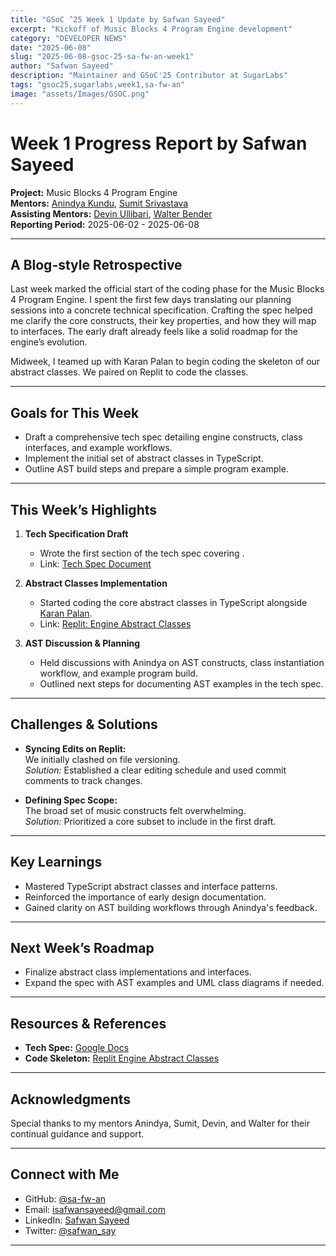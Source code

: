 ```yaml
---
title: "GSoC ’25 Week 1 Update by Safwan Sayeed"
excerpt: "Kickoff of Music Blocks 4 Program Engine development"
category: "DEVELOPER NEWS"
date: "2025-06-08"
slug: "2025-06-08-gsoc-25-sa-fw-an-week1"
author: "Safwan Sayeed"
description: "Maintainer and GSoC'25 Contributor at SugarLabs"
tags: "gsoc25,sugarlabs,week1,sa-fw-an"
image: "assets/Images/GSOC.png"
---
```


<!-- markdownlint-disable -->

# Week 1 Progress Report by Safwan Sayeed

**Project:** Music Blocks 4 Program Engine  
**Mentors:** [Anindya Kundu](https://github.com/meganindya/), [Sumit Srivastava](https://github.com/sum2it)  
**Assisting Mentors:** [Devin Ullibari](https://github.com/pikurasa/), [Walter Bender](https://github.com/walterbender)  
**Reporting Period:** 2025-06-02 - 2025-06-08  

---

## A Blog-style Retrospective

Last week marked the official start of the coding phase for the Music Blocks 4 Program Engine. I spent the first few days translating our planning sessions into a concrete technical specification. Crafting the spec helped me clarify the core constructs, their key properties, and how they will map to interfaces. The early draft already feels like a solid roadmap for the engine’s evolution.

Midweek, I teamed up with Karan Palan to begin coding the skeleton of our abstract classes. We paired on Replit to code the classes. 

---

## Goals for This Week

- Draft a comprehensive tech spec detailing engine constructs, class interfaces, and example workflows.  
- Implement the initial set of abstract classes in TypeScript.  
- Outline AST build steps and prepare a simple program example.

---

## This Week’s Highlights

1. **Tech Specification Draft**  
   - Wrote the first section of the tech spec covering .  
   - Link: [Tech Spec Document](https://docs.google.com/document/d/1_MCCgl-RqiEQH0UQ4EX-2O6G4iRxgHAY1rZpw3QPXT0/edit?tab=t.otbw6ldsc32w)

2. **Abstract Classes Implementation**  
   - Started coding the core abstract classes in TypeScript alongside [Karan Palan](https://github.com/Karan-Palan).  
   - Link: [Replit: Engine Abstract Classes](https://replit.com/@karanpalan007/engine-abstract-classes?v=1#README.md)

3. **AST Discussion & Planning**  
   - Held discussions with Anindya on AST constructs, class instantiation workflow, and example program build.  
   - Outlined next steps for documenting AST examples in the tech spec.

---

## Challenges & Solutions

- **Syncing Edits on Replit:**  
  We initially clashed on file versioning.  
  *Solution:* Established a clear editing schedule and used commit comments to track changes.

- **Defining Spec Scope:**  
  The broad set of music constructs felt overwhelming.  
  *Solution:* Prioritized a core subset to include in the first draft.

---

## Key Learnings

- Mastered TypeScript abstract classes and interface patterns.  
- Reinforced the importance of early design documentation.  
- Gained clarity on AST building workflows through Anindya's feedback.

---

## Next Week’s Roadmap

- Finalize abstract class implementations and interfaces.  
- Expand the spec with AST examples and UML class diagrams if needed.

---

## Resources & References

- **Tech Spec:** [Google Docs](https://docs.google.com/document/d/1_MCCgl-RqiEQH0UQ4EX-2O6G4iRxgHAY1rZpw3QPXT0/edit?tab=t.otbw6ldsc32w)  
- **Code Skeleton:** [Replit Engine Abstract Classes](https://replit.com/@karanpalan007/engine-abstract-classes?v=1#README.md)  

---

## Acknowledgments

Special thanks to my mentors Anindya, Sumit, Devin, and Walter for their continual guidance and support.

---

## Connect with Me

- GitHub: [@sa-fw-an](https://github.com/sa-fw-an)  
- Email: [isafwansayeed@gmail.com](mailto:isafwansayeed@gmail.com)  
- LinkedIn: [Safwan Sayeed](https://www.linkedin.com/in/safwan-sayeed-6a3a482a9/)  
- Twitter: [@safwan_say](https://twitter.com/safwan_say)

---
